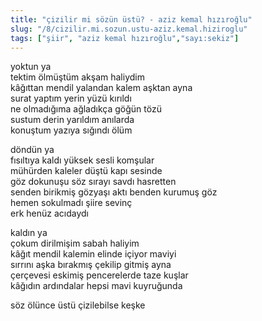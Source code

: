 ```yaml
---
title: "çizilir mi sözün üstü? - aziz kemal hızıroğlu"
slug: "/8/cizilir.mi.sozun.ustu-aziz.kemal.hiziroglu"
tags: ["şiir", "aziz kemal hızıroğlu","sayı:sekiz"]
---
```


yoktun ya\
tektim ölmüştüm akşam haliydim\
kâğıttan mendil yalandan kalem aşktan ayna\
surat yaptım yerin yüzü kırıldı\
ne olmadığıma ağladıkça göğün tözü\
sustum derin yarıldım anılarda\
konuştum yazıya sığındı ölüm

döndün ya\
fısıltıya kaldı yüksek sesli komşular\
mühürden kaleler düştü kapı sesinde\
göz dokunuşu söz sırayı savdı hasretten\
senden birikmiş gözyaşı aktı benden kurumuş göz\
hemen sokulmadı şiire sevinç\
erk henüz acıdaydı

kaldın ya\
çokum dirilmişim sabah haliyim\
kâğıt mendil kalemin elinde içiyor maviyi\
sırrını aşka bırakmış çekilip gitmiş ayna\
çerçevesi eskimiş pencerelerde taze kuşlar\
kâğıdın ardındalar hepsi mavi kuyruğunda

söz ölünce üstü çizilebilse keşke
